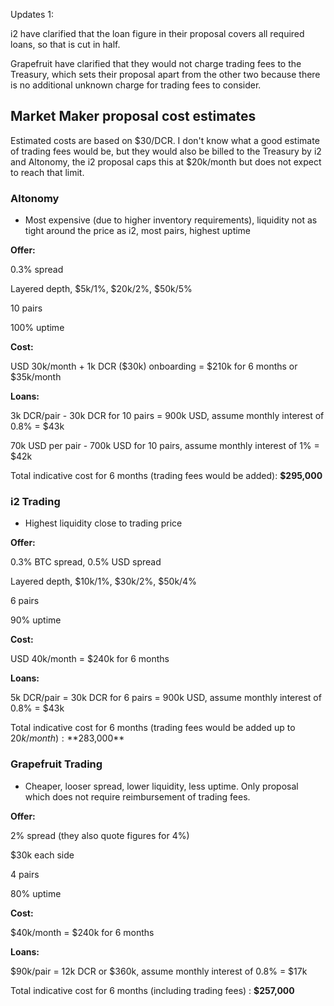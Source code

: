 Updates 1:

i2 have clarified that the loan figure in their proposal covers all required loans, so that is cut in half.

Grapefruit have clarified that they would not charge trading fees to the Treasury, which sets their proposal apart from the other two because there is no additional unknown charge for trading fees to consider.

## Market Maker proposal cost estimates

Estimated costs are based on $30/DCR. I don't know what a good estimate of trading fees would be, but they would also be billed to the Treasury by i2 and Altonomy, the i2 proposal caps this at $20k/month but does not expect to reach that limit.

### Altonomy

- Most expensive (due to higher inventory requirements), liquidity not as tight around the price as i2, most pairs, highest uptime

**Offer:**

0.3% spread

Layered depth, $5k/1%, $20k/2%, $50k/5%

10 pairs

100% uptime

**Cost:**

USD 30k/month + 1k DCR ($30k) onboarding = $210k for 6 months or $35k/month

**Loans:**

3k DCR/pair - 30k DCR for 10 pairs = 900k USD, assume monthly interest of 0.8% = $43k

70k USD per pair - 700k USD for 10 pairs, assume monthly interest of 1% = $42k

Total indicative cost for 6 months (trading fees would be added): **$295,000**



### i2 Trading

- Highest liquidity close to trading price

**Offer:**

0.3% BTC spread, 0.5% USD spread

Layered depth, $10k/1%, $30k/2%, $50k/4%

6 pairs

90% uptime

**Cost:**

USD 40k/month = $240k for 6 months

**Loans:**

5k DCR/pair = 30k DCR for 6 pairs = 900k USD, assume monthly interest of 0.8% = $43k

Total indicative cost for 6 months (trading fees would be added up to $20k/month): **$283,000**


### Grapefruit Trading

- Cheaper, looser spread, lower liquidity, less uptime. Only proposal which does not require reimbursement of trading fees.

**Offer:**

2% spread (they also quote figures for 4%)

$30k each side

4 pairs

80% uptime

**Cost:**

$40k/month = $240k for 6 months

**Loans:** 

$90k/pair = 12k DCR or $360k, assume monthly interest of 0.8% = $17k

Total indicative cost for 6 months (including trading fees) : **$257,000**

